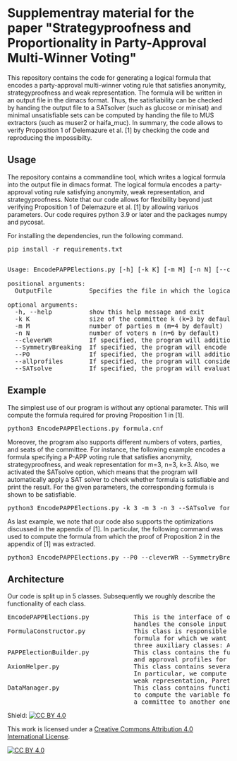 # Supplementray material for the paper "Strategyproofness and Proportionality in Party-Approval Multi-Winner Voting"

This repository contains the code for generating a logical formula that encodes a party-approval multi-winner voting rule that satisfies anonymity, strategyproofness and weak representation. The formula will be written in an output file in the dimacs format. Thus, the satisfiability can be checked by handing the output file to a SATsolver (such as glucose or minisat) and minimal unsatisfiable sets can be computed by handing the file to MUS extractors (such as muser2 or haifa_muc). In summary, the code allows to verify Proposition 1 of Delemazure et al. [1] by checking the code and reproducing the impossibilty.

## Usage

The repository contains a commandline tool, which writes a logical formula into the output file in dimacs format. The logical formula encodes a party-approval voting rule satisfying anonymity, weak representation, and strategyproofness. Note that our code allows for flexibility beyond just verifying Proposition 1 of Delemazure et al. [1] by allowing variuos parameters. Our code requires python 3.9 or later and the packages numpy and pycosat.

For installing the dependencies, run the following command. 

<pre>
pip install -r requirements.txt
</pre>

<pre> 
Usage: EncodePAPPElections.py [-h] [-k K] [-m M] [-n N] [--cleverWR] [--SymmetryBreaking] [--PO] [--allprofiles] [--SATsolve] OutputFile

positional arguments:
  OutputFile          Specifies the file in which the logical formula will be written

optional arguments:
  -h, --help          show this help message and exit
  -k K                size of the committee k (k=3 by default)
  -m M                number of parties m (m=4 by default)
  -n N                number of voters n (n=6 by default)
  --cleverWR          If specified, the program will additionally encode the constraints specified in Lemma 2 in the appendix of [1] (by default off)
  --SymmetryBreaking  If specified, the program will encode the symmtery-breaking as specified by Lemma 3 in the appendix of [1]; if m or n are modified this should be off (by default off)
  --PO                If specified, the program will additionally encode that the P-APP voting rule satisfies Pareto-optimality (by default off)
  --allprofiles       If specified, the program will consider the domain of all profiles; otherwise, we will focus on the domain A_{SAT} specified in [1]
  --SATsolve          If specified, the program will evaluate whether the constructed formula is true; this requires the pycosat package (by default off)
</pre>

## Example

The simplest use of our program is without any optional parameter. This will compute the formula required for proving Proposition 1 in [1].

<pre>
python3 EncodePAPPElections.py formula.cnf
</pre>

Moreover, the program also supports different numbers of voters, parties, and seats of the committee. For instance, the following example encodes a formula specifying a P-APP voting rule that satisfies anonymity, strategyproofness, and weak representation for m=3, n=3, k=3. Also, we activated the SATsolve option, which means that the program will automatically apply a SAT solver to check whether formula is satisfiable and print the result. For the given parameters, the corresponding formula is shown to be satisfiable. 

<pre>
python3 EncodePAPPElections.py -k 3 -m 3 -n 3 --SATsolve formula.cnf
</pre>

As last example, we note that our code also supports the optimizations discussed in the appendix of [1]. In particular, the following command was used to compute the formula from which the proof of Proposition 2 in the appendix of [1] was extracted.

<pre>
python3 EncodePAPPElections.py --P0 --cleverWR --SymmetryBreaking formula.cnf
</pre>

## Architecture

Our code is split up in 5 classes. Subsequently we roughly describe the functionality of each class.

<pre>
EncodePAPPElections.py            This is the interface of our architecture. The class itself only offers a main function, which 
                                  handles the console input and then calls the FormulaConstructor class. 
FormulaConstructor.py             This class is responsible for the main functionality of our software: it computes the logical 
                                  formula for which we want to check whether it is satisfiable or not. For this it relies on 
                                  three auxiliary classes: AxiomHelper.py, DataManager.py, and PAPPElectionBuilder.py.
PAPPElectionBuilder.py            This class contains the functionality to compute the set of all approval ballots, committees, 
                                  and approval profiles for the given input parameters m, n, and k. 
AxiomHelper.py                    This class contains several helper methods for encoding weak representation and Pareto-optimality.
                                  In particular, we compute here for each preference profile which committees are feasible given 
                                  weak representation, Pareto-optimality, etc.
DataManager.py                    This class contains functionality for handling our data. In particular, this method offers functions
                                  to compute the variable for a given approval profile and committee and to decide when a voter prefers
                                  a committee to another one. 
</pre>

Shield: [![CC BY 4.0][cc-by-shield]][cc-by]

This work is licensed under a
[Creative Commons Attribution 4.0 International License][cc-by].

[![CC BY 4.0][cc-by-image]][cc-by]

[cc-by]: http://creativecommons.org/licenses/by/4.0/
[cc-by-image]: https://i.creativecommons.org/l/by/4.0/88x31.png
[cc-by-shield]: https://img.shields.io/badge/License-CC%20BY%204.0-lightgrey.svg

